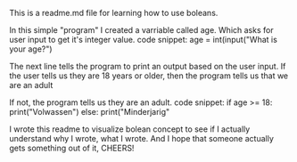 This is a readme.md file for learning how to use boleans.

In this simple "program" I created a varriable called age.  Which asks for user input to get it's integer value.
code snippet: age = int(input("What is your age?") 

The next line tells the program to print an output based on the user input. If the user tells us they are 18 years or older, then the program tells us that we are an adult

If not, the program tells us they are an adult.
code snippet:    if age >= 18:
                 print("Volwassen")
                 else:
                 print("Minderjarig"

I wrote this readme to visualize bolean concept to see if I actually understand why I wrote, what I wrote. And I hope that someone actually gets something out of it, CHEERS!
